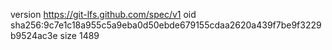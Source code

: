 version https://git-lfs.github.com/spec/v1
oid sha256:9c7e1c18a955c5a9eba0d50ebde679155cdaa2620a439f7be9f3229b9524ac3e
size 1489

